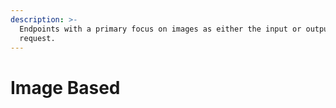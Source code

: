 ```yaml
---
description: >-
  Endpoints with a primary focus on images as either the input or output of a
  request.
---
```


# Image Based

